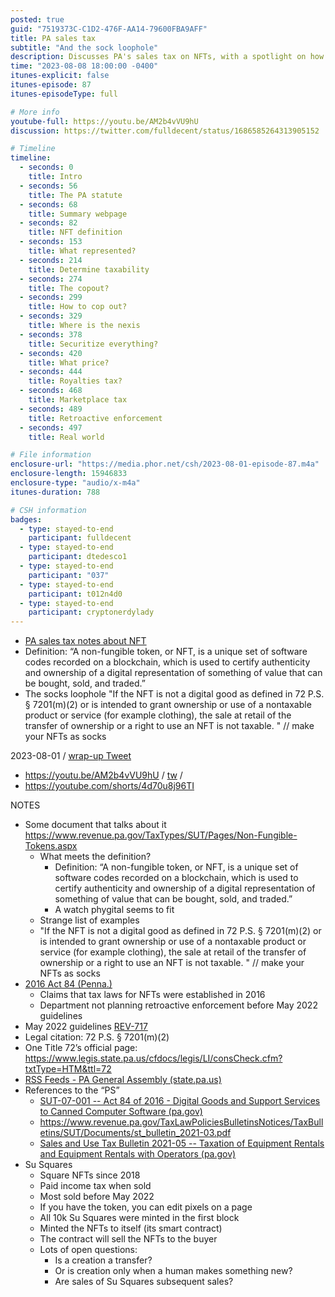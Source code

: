 ```yaml
---
posted: true
guid: "7519373C-C1D2-476F-AA14-79600FBA9AFF"
title: PA sales tax
subtitle: "And the sock loophole"
description: Discusses PA's sales tax on NFTs, with a spotlight on how they are defined and taxed. Surprisingly, regulations date back to 2016, but there was no retroactive enforcement before May 2022. The hosts highlight a loophole where NFTs linked to non-taxable items, like clothing, could avoid tax. They also delve into Su Squares, NFTs that allow pixel edits since 2018. Major queries raised include defining transfers and creations in the NFT world. The episode critiques PA's documentation style and juxtaposes regulations with real-world NFT products, underscoring potential inconsistencies.
time: "2023-08-08 18:00:00 -0400"
itunes-explicit: false
itunes-episode: 87
itunes-episodeType: full

# More info
youtube-full: https://youtu.be/AM2b4vVU9hU
discussion: https://twitter.com/fulldecent/status/1686585264313905152

# Timeline
timeline:
  - seconds: 0
    title: Intro
  - seconds: 56
    title: The PA statute
  - seconds: 68
    title: Summary webpage
  - seconds: 82
    title: NFT definition
  - seconds: 153
    title: What represented?
  - seconds: 214
    title: Determine taxability
  - seconds: 274
    title: The copout?
  - seconds: 299
    title: How to cop out?
  - seconds: 329
    title: Where is the nexis
  - seconds: 378
    title: Securitize everything?
  - seconds: 420
    title: What price?
  - seconds: 444
    title: Royalties tax?
  - seconds: 468
    title: Marketplace tax
  - seconds: 489
    title: Retroactive enforcement
  - seconds: 497
    title: Real world

# File information
enclosure-url: "https://media.phor.net/csh/2023-08-01-episode-87.m4a"
enclosure-length: 15946833
enclosure-type: "audio/x-m4a"
itunes-duration: 788

# CSH information
badges:
  - type: stayed-to-end
    participant: fulldecent
  - type: stayed-to-end
    participant: dtedesco1
  - type: stayed-to-end
    participant: "037"
  - type: stayed-to-end
    participant: t012n4d0
  - type: stayed-to-end
    participant: cryptonerdylady
---
```


- [PA sales tax notes about NFT](https://www.revenue.pa.gov/TaxTypes/SUT/Pages/Non-Fungible-Tokens.aspx)
- Definition: “A non-fungible token, or NFT, is a unique set of software codes recorded on a blockchain, which is used to certify authenticity and ownership of a digital representation of something of value that can be bought, sold, and traded.”
- The socks loophole "If the NFT is not a digital good as defined in 72 P.S. § 7201(m)(2) or is intended to grant ownership or use of a nontaxable product or service (for example clothing), the sale at retail of the transfer of ownership or a right to use an NFT is not taxable. " // make your NFTs as socks

<!--end of quick notes-->

2023-08-01 / [wrap-up Tweet](https://twitter.com/fulldecent/status/1686585264313905152)

- https://youtu.be/AM2b4vVU9hU / [tw](https://twitter.com/fulldecent/status/1686585264313905152) / 
- https://youtube.com/shorts/4d70u8j96TI 

NOTES

- Some document that talks about it https://www.revenue.pa.gov/TaxTypes/SUT/Pages/Non-Fungible-Tokens.aspx 
  - What meets the definition?
    - Definition: “A non-fungible token, or NFT, is a unique set of software codes recorded on a blockchain, which is used to certify authenticity and ownership of a digital representation of something of value that can be bought, sold, and traded.”
    - A watch phygital seems to fit
  - Strange list of examples
  - "If the NFT is not a digital good as defined in 72 P.S. § 7201(m)(2) or is intended to grant ownership or use of a nontaxable product or service (for example clothing), the sale at retail of the transfer of ownership or a right to use an NFT is not taxable. " // make your NFTs as socks
- [2016 Act 84 (Penna.)](https://www.legis.state.pa.us/cfdocs/legis/li/uconsCheck.cfm?yr=2016&sessInd=0&act=84)
  - Claims that tax laws for NFTs were established in 2016
  - Department not planning retroactive enforcement before May 2022 guidelines
- May 2022 guidelines [REV-717](https://www.revenue.pa.gov/FormsandPublications/FormsforBusinesses/SUT/Documents/rev-717.pdf)
- Legal citation: 72 P.S. § 7201(m)(2)
- One Title 72’s official page: https://www.legis.state.pa.us/cfdocs/legis/LI/consCheck.cfm?txtType=HTM&ttl=72
- [RSS Feeds - PA General Assembly (state.pa.us)](https://www.legis.state.pa.us/RSS/)
- References to the “PS”
  - [SUT-07-001 -- Act 84 of 2016 - Digital Goods and Support Services to Canned Computer Software (pa.gov)](https://www.revenue.pa.gov/TaxLawPoliciesBulletinsNotices/LetterRulings/SUT/Documents/sut-17-001.pdf)
  - https://www.revenue.pa.gov/TaxLawPoliciesBulletinsNotices/TaxBulletins/SUT/Documents/st_bulletin_2021-03.pdf
  - [Sales and Use Tax Bulletin 2021-05 -- Taxation of Equipment Rentals and Equipment Rentals with Operators (pa.gov)](https://www.revenue.pa.gov/TaxLawPoliciesBulletinsNotices/TaxBulletins/SUT/Documents/st_bulletin_2021-05.pdf)
- Su Squares
  - Square NFTs since 2018
  - Paid income tax when sold
  - Most sold before May 2022
  - If you have the token, you can edit pixels on a page
  - All 10k Su Squares were minted in the first block
  - Minted the NFTs to itself (its smart contract)
  - The contract will sell the NFTs to the buyer
  - Lots of open questions:
    - Is a creation a transfer? 
    - Or is creation only when a human makes something new?
    - Are sales of Su Squares subsequent sales?